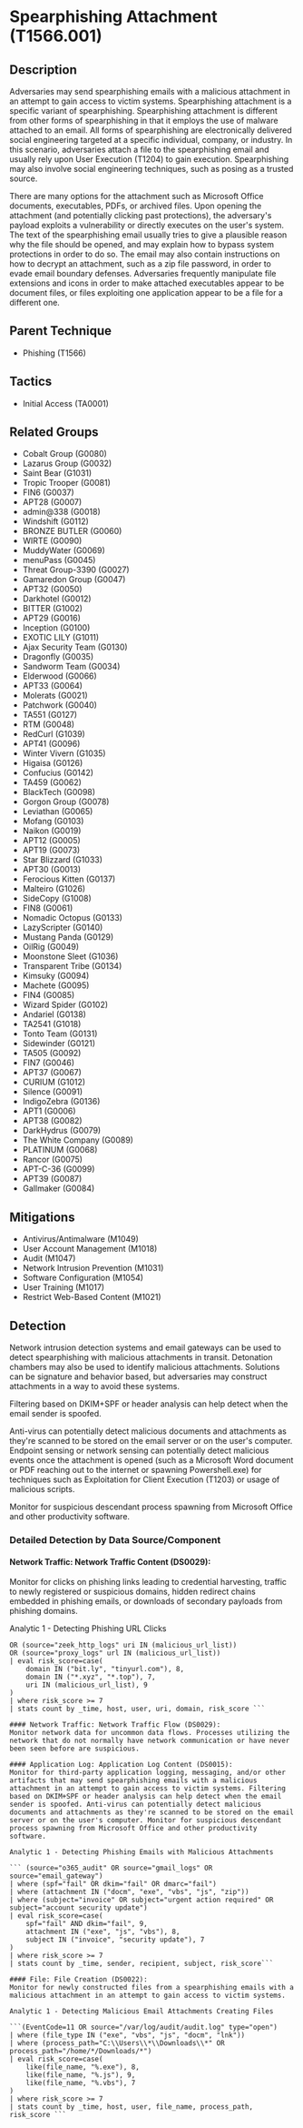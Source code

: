 # Spearphishing Attachment (T1566.001)

## Description
Adversaries may send spearphishing emails with a malicious attachment in an attempt to gain access to victim systems. Spearphishing attachment is a specific variant of spearphishing. Spearphishing attachment is different from other forms of spearphishing in that it employs the use of malware attached to an email. All forms of spearphishing are electronically delivered social engineering targeted at a specific individual, company, or industry. In this scenario, adversaries attach a file to the spearphishing email and usually rely upon User Execution (T1204) to gain execution. Spearphishing may also involve social engineering techniques, such as posing as a trusted source.

There are many options for the attachment such as Microsoft Office documents, executables, PDFs, or archived files. Upon opening the attachment (and potentially clicking past protections), the adversary's payload exploits a vulnerability or directly executes on the user's system. The text of the spearphishing email usually tries to give a plausible reason why the file should be opened, and may explain how to bypass system protections in order to do so. The email may also contain instructions on how to decrypt an attachment, such as a zip file password, in order to evade email boundary defenses. Adversaries frequently manipulate file extensions and icons in order to make attached executables appear to be document files, or files exploiting one application appear to be a file for a different one. 

## Parent Technique
- Phishing (T1566)

## Tactics
- Initial Access (TA0001)

## Related Groups
- Cobalt Group (G0080)
- Lazarus Group (G0032)
- Saint Bear (G1031)
- Tropic Trooper (G0081)
- FIN6 (G0037)
- APT28 (G0007)
- admin@338 (G0018)
- Windshift (G0112)
- BRONZE BUTLER (G0060)
- WIRTE (G0090)
- MuddyWater (G0069)
- menuPass (G0045)
- Threat Group-3390 (G0027)
- Gamaredon Group (G0047)
- APT32 (G0050)
- Darkhotel (G0012)
- BITTER (G1002)
- APT29 (G0016)
- Inception (G0100)
- EXOTIC LILY (G1011)
- Ajax Security Team (G0130)
- Dragonfly (G0035)
- Sandworm Team (G0034)
- Elderwood (G0066)
- APT33 (G0064)
- Molerats (G0021)
- Patchwork (G0040)
- TA551 (G0127)
- RTM (G0048)
- RedCurl (G1039)
- APT41 (G0096)
- Winter Vivern (G1035)
- Higaisa (G0126)
- Confucius (G0142)
- TA459 (G0062)
- BlackTech (G0098)
- Gorgon Group (G0078)
- Leviathan (G0065)
- Mofang (G0103)
- Naikon (G0019)
- APT12 (G0005)
- APT19 (G0073)
- Star Blizzard (G1033)
- APT30 (G0013)
- Ferocious Kitten (G0137)
- Malteiro (G1026)
- SideCopy (G1008)
- FIN8 (G0061)
- Nomadic Octopus (G0133)
- LazyScripter (G0140)
- Mustang Panda (G0129)
- OilRig (G0049)
- Moonstone Sleet (G1036)
- Transparent Tribe (G0134)
- Kimsuky (G0094)
- Machete (G0095)
- FIN4 (G0085)
- Wizard Spider (G0102)
- Andariel (G0138)
- TA2541 (G1018)
- Tonto Team (G0131)
- Sidewinder (G0121)
- TA505 (G0092)
- FIN7 (G0046)
- APT37 (G0067)
- CURIUM (G1012)
- Silence (G0091)
- IndigoZebra (G0136)
- APT1 (G0006)
- APT38 (G0082)
- DarkHydrus (G0079)
- The White Company (G0089)
- PLATINUM (G0068)
- Rancor (G0075)
- APT-C-36 (G0099)
- APT39 (G0087)
- Gallmaker (G0084)

## Mitigations
- Antivirus/Antimalware (M1049)
- User Account Management (M1018)
- Audit (M1047)
- Network Intrusion Prevention (M1031)
- Software Configuration (M1054)
- User Training (M1017)
- Restrict Web-Based Content (M1021)

## Detection
Network intrusion detection systems and email gateways can be used to detect spearphishing with malicious attachments in transit. Detonation chambers may also be used to identify malicious attachments. Solutions can be signature and behavior based, but adversaries may construct attachments in a way to avoid these systems.

Filtering based on DKIM+SPF or header analysis can help detect when the email sender is spoofed.

Anti-virus can potentially detect malicious documents and attachments as they're scanned to be stored on the email server or on the user's computer. Endpoint sensing or network sensing can potentially detect malicious events once the attachment is opened (such as a Microsoft Word document or PDF reaching out to the internet or spawning Powershell.exe) for techniques such as Exploitation for Client Execution (T1203) or usage of malicious scripts.

Monitor for suspicious descendant process spawning from Microsoft Office and other productivity software.

### Detailed Detection by Data Source/Component
#### Network Traffic: Network Traffic Content (DS0029): 
Monitor for clicks on phishing links leading to credential harvesting, traffic to newly registered or suspicious domains, hidden redirect chains embedded in phishing emails, or downloads of secondary payloads from phishing domains.

Analytic 1 - Detecting Phishing URL Clicks

```(EventCode=3)
OR (source="zeek_http_logs" uri IN (malicious_url_list))
OR (source="proxy_logs" url IN (malicious_url_list))
| eval risk_score=case(
    domain IN ("bit.ly", "tinyurl.com"), 8,
    domain IN ("*.xyz", "*.top"), 7,
    uri IN (malicious_url_list), 9
)
| where risk_score >= 7
| stats count by _time, host, user, uri, domain, risk_score ```

#### Network Traffic: Network Traffic Flow (DS0029): 
Monitor network data for uncommon data flows. Processes utilizing the network that do not normally have network communication or have never been seen before are suspicious.

#### Application Log: Application Log Content (DS0015): 
Monitor for third-party application logging, messaging, and/or other artifacts that may send spearphishing emails with a malicious attachment in an attempt to gain access to victim systems. Filtering based on DKIM+SPF or header analysis can help detect when the email sender is spoofed. Anti-virus can potentially detect malicious documents and attachments as they're scanned to be stored on the email server or on the user's computer. Monitor for suspicious descendant process spawning from Microsoft Office and other productivity software.

Analytic 1 - Detecting Phishing Emails with Malicious Attachments

``` (source="o365_audit" OR source="gmail_logs" OR source="email_gateway")
| where (spf="fail" OR dkim="fail" OR dmarc="fail")
| where (attachment IN ("docm", "exe", "vbs", "js", "zip"))
| where (subject="invoice" OR subject="urgent action required" OR subject="account security update")
| eval risk_score=case(
    spf="fail" AND dkim="fail", 9,
    attachment IN ("exe", "js", "vbs"), 8,
    subject IN ("invoice", "security update"), 7
)
| where risk_score >= 7
| stats count by _time, sender, recipient, subject, risk_score``` 

#### File: File Creation (DS0022): 
Monitor for newly constructed files from a spearphishing emails with a malicious attachment in an attempt to gain access to victim systems.

Analytic 1 - Detecting Malicious Email Attachments Creating Files

```(EventCode=11 OR source="/var/log/audit/audit.log" type="open")
| where (file_type IN ("exe", "vbs", "js", "docm", "lnk"))
| where (process_path="C:\\Users\\*\\Downloads\\*" OR process_path="/home/*/Downloads/*")
| eval risk_score=case(
    like(file_name, "%.exe"), 8,
    like(file_name, "%.js"), 9,
    like(file_name, "%.vbs"), 7
)
| where risk_score >= 7
| stats count by _time, host, user, file_name, process_path, risk_score ```

